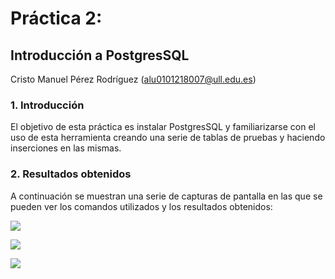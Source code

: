 # Práctica 2:
## Introducción a PostgresSQL

Cristo Manuel Pérez Rodríguez
(alu0101218007@ull.edu.es)

### 1. Introducción
El objetivo de esta práctica es instalar PostgresSQL y familiarizarse con el uso de esta herramienta creando una serie de tablas de pruebas y haciendo inserciones en las mismas.

### 2. Resultados obtenidos
A continuación se muestran una serie de capturas de pantalla en las que se pueden ver los comandos utilizados y los resultados obtenidos:

![](https://drive.google.com/drive/u/0/folders/1_92vN5blE6ZNvCl_EdwQBhF-yKJa5K4b/10.png)

![](https://drive.google.com/drive/u/0/folders/1_92vN5blE6ZNvCl_EdwQBhF-yKJa5K4b/20.png)

![](https://drive.google.com/drive/u/0/folders/1_92vN5blE6ZNvCl_EdwQBhF-yKJa5K4b/30.png)


